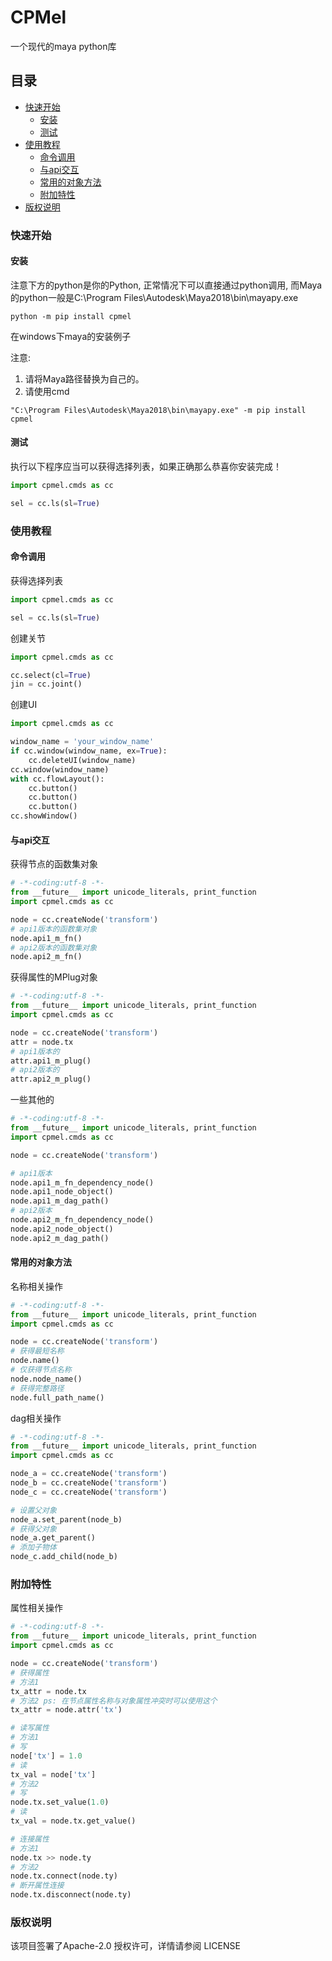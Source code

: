 # CPMel

一个现代的maya python库

## 目录

- [快速开始](#快速开始)
    * [安装](#安装)
    * [测试](#测试)
- [使用教程](#使用教程)
    * [命令调用](#命令调用)
    * [与api交互](#与api交互)
    * [常用的对象方法](#常用的对象方法)
    * [附加特性](#附加特性)
- [版权说明](#版权说明)

### 快速开始

#### 安装

注意下方的python是你的Python, 正常情况下可以直接通过python调用, 而Maya的python一般是C:\Program Files\Autodesk\Maya2018\bin\mayapy.exe

```commandline
python -m pip install cpmel
```

在windows下maya的安装例子

注意:

1. 请将Maya路径替换为自己的。
2. 请使用cmd

```commandline
"C:\Program Files\Autodesk\Maya2018\bin\mayapy.exe" -m pip install cpmel
```

#### 测试

执行以下程序应当可以获得选择列表，如果正确那么恭喜你安装完成！

```python
import cpmel.cmds as cc

sel = cc.ls(sl=True)
```

### 使用教程

#### 命令调用

获得选择列表

```python
import cpmel.cmds as cc

sel = cc.ls(sl=True)
```

创建关节

```python
import cpmel.cmds as cc

cc.select(cl=True)
jin = cc.joint()
```

创建UI

```python
import cpmel.cmds as cc

window_name = 'your_window_name'
if cc.window(window_name, ex=True):
    cc.deleteUI(window_name)
cc.window(window_name)
with cc.flowLayout():
    cc.button()
    cc.button()
    cc.button()
cc.showWindow()
```

#### 与api交互

获得节点的函数集对象

```python
# -*-coding:utf-8 -*-
from __future__ import unicode_literals, print_function
import cpmel.cmds as cc

node = cc.createNode('transform')
# api1版本的函数集对象
node.api1_m_fn()
# api2版本的函数集对象
node.api2_m_fn()
```

获得属性的MPlug对象

```python
# -*-coding:utf-8 -*-
from __future__ import unicode_literals, print_function
import cpmel.cmds as cc

node = cc.createNode('transform')
attr = node.tx
# api1版本的
attr.api1_m_plug()
# api2版本的
attr.api2_m_plug()
```

一些其他的

```python
# -*-coding:utf-8 -*-
from __future__ import unicode_literals, print_function
import cpmel.cmds as cc

node = cc.createNode('transform')

# api1版本
node.api1_m_fn_dependency_node()
node.api1_node_object()
node.api1_m_dag_path()
# api2版本
node.api2_m_fn_dependency_node()
node.api2_node_object()
node.api2_m_dag_path()
```

#### 常用的对象方法

名称相关操作

```python
# -*-coding:utf-8 -*-
from __future__ import unicode_literals, print_function
import cpmel.cmds as cc

node = cc.createNode('transform')
# 获得最短名称
node.name()
# 仅获得节点名称
node.node_name()
# 获得完整路径
node.full_path_name()
```

dag相关操作

```python
# -*-coding:utf-8 -*-
from __future__ import unicode_literals, print_function
import cpmel.cmds as cc

node_a = cc.createNode('transform')
node_b = cc.createNode('transform')
node_c = cc.createNode('transform')

# 设置父对象
node_a.set_parent(node_b)
# 获得父对象
node_a.get_parent()
# 添加子物体
node_c.add_child(node_b)
```

### 附加特性

属性相关操作

```python
# -*-coding:utf-8 -*-
from __future__ import unicode_literals, print_function
import cpmel.cmds as cc

node = cc.createNode('transform')
# 获得属性
# 方法1
tx_attr = node.tx
# 方法2 ps: 在节点属性名称与对象属性冲突时可以使用这个
tx_attr = node.attr('tx')

# 读写属性
# 方法1
# 写
node['tx'] = 1.0
# 读
tx_val = node['tx']
# 方法2
# 写
node.tx.set_value(1.0)
# 读
tx_val = node.tx.get_value()

# 连接属性
# 方法1
node.tx >> node.ty
# 方法2
node.tx.connect(node.ty)
# 断开属性连接
node.tx.disconnect(node.ty)
```

### 版权说明

该项目签署了Apache-2.0 授权许可，详情请参阅 LICENSE